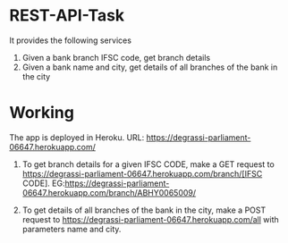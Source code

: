 # REST-API-Task

It provides the following services

1. Given a bank branch IFSC code, get branch details
2. Given a bank name and city, get details of all branches of the bank in the city

# Working

The app is deployed in Heroku. URL: https://degrassi-parliament-06647.herokuapp.com/

1. To get branch details for a given IFSC CODE, make a GET request to https://degrassi-parliament-06647.herokuapp.com/branch/[IFSC CODE]. 
    EG:https://degrassi-parliament-06647.herokuapp.com/branch/ABHY0065009/
    

2. To get details of all branches of the bank in the city, make a POST request to https://degrassi-parliament-06647.herokuapp.com/all with parameters name and city.
    
